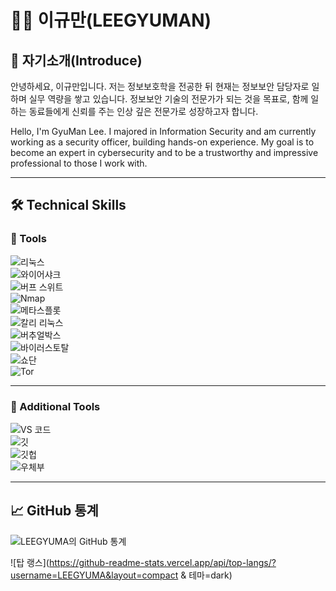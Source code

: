 # 👨‍💻 이규만(LEEGYUMAN)

## 🥨 자기소개(Introduce)

안녕하세요, 이규만입니다. 저는 정보보호학을 전공한 뒤 현재는 정보보안 담당자로 일하며 실무 역량을 쌓고 있습니다.
정보보안 기술의 전문가가 되는 것을 목표로, 함께 일하는 동료들에게 신뢰를 주는 인상 깊은 전문가로 성장하고자 합니다.

Hello, I'm GyuMan Lee. I majored in Information Security and am currently working as a security officer, building hands-on experience.
My goal is to become an expert in cybersecurity and to be a trustworthy and impressive professional to those I work with.

---

## 🛠️ Technical Skills


### 📗 Tools
![리눅스](https://img.shields.io/badge/Linux-FCC624?style=for-the-badge&logo=linux&logoColor=black)  
![와이어샤크](https://img.shields.io/badge/Wireshark-1679A7?style=for-the-badge&logo=wireshark&logoColor=white)  
![버프 스위트](https://img.shields.io/badge/Burp%20Suite-F56A00?style=for-the-badge&logoColor=white)  
![Nmap](https://img.shields.io/badge/Nmap-0080FF?style=for-the-badge&logoColor=white)  
![메타스플롯](https://img.shields.io/badge/Metasploit-003A70?style=for-the-badge&logoColor=white)  
![칼리 리눅스](https://img.shields.io/badge/Kali%20Linux-557C94?style=for-the-badge&logo=kalilinux&logoColor=white)  
![버추얼박스](https://img.shields.io/badge/VirtualBox-183A61?style=for-the-badge&logo=virtualbox&logoColor=white)  
![바이러스토탈](https://img.shields.io/badge/VirusTotal-394EFF?style=for-the-badge&logo=virustotal&logoColor=white)  
![쇼단](https://img.shields.io/badge/Shodan-FD0100?style=for-the-badge&logoColor=white)  
![Tor](https://img.shields.io/badge/Tor-7E4798?style=for-the-badge&logoColor=white)

---

### 🧰 Additional Tools
![VS 코드](https://img.shields.io/badge/VSCode-007ACC?style=for-the-badge&logo=visualstudiocode&logoColor=white)  
![깃](https://img.shields.io/badge/Git-F05032?style=for-the-badge&logo=git&logoColor=white)  
![깃헙](https://img.shields.io/badge/GitHub-181717?style=for-the-badge&logo=github&logoColor=white)  
![우체부](https://img.shields.io/badge/Postman-FF6C37?style=for-the-badge&logo=postman&logoColor=white)

---

## 📈 GitHub 통계

![LEEGYUMA의 GitHub 통계](https://github-readme-stats.vercel.app/api?username=LEEGYUMA&show_icons=true&theme=dark&hide_title=true)

![탑 랭스](https://github-readme-stats.vercel.app/api/top-langs/?username=LEEGYUMA&layout=compact & 테마=dark)


